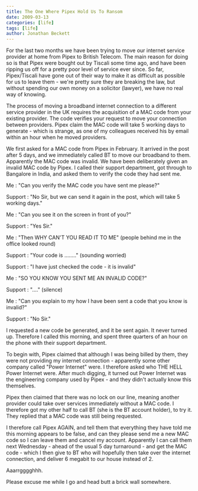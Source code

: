 ```yaml
---
title: The One Where Pipex Hold Us To Ransom
date: 2009-03-13
categories: [life]
tags: [life]
author: Jonathan Beckett
---
```


For the last two months we have been trying to move our internet service provider at home from Pipex to British Telecom. The main reason for doing so is that Pipex were bought out by Tiscali some time ago, and have been ripping us off for a pretty poor level of service ever since. So far, Pipex/Tiscali have gone out of their way to make it as difficult as possible for us to leave them - we're pretty sure they are breaking the law, but without spending our own money on a solicitor (lawyer), we have no real way of knowing.

The process of moving a broadband internet connection to a different service provider in the UK requires the acquisition of a MAC code from your existing provider. The code verifies your request to move your connection between providers. Pipex claim the MAC code will take 5 working days to generate - which is strange, as one of my colleagues received his by email within an hour when he moved providers.

We first asked for a MAC code from Pipex in February. It arrived in the post after 5 days, and we immediately called BT to move our broadband to them. Apparently the MAC code was invalid. We have been deliberately given an invalid MAC code by Pipex. I called their support department, got through to Bangalore in India, and asked them to verify the code they had sent me.

Me : "Can you verify the MAC code you have sent me please?"

Support : "No Sir, but we can send it again in the post, which will take 5 working days."

Me : "Can you see it on the screen in front of you?"

Support : "Yes Sir."

Me : "Then WHY CAN'T YOU READ IT TO ME" (people behind me in the office looked round)

Support : "Your code is ........" (sounding worried)

Support : "I have just checked the code - it is invalid"

Me : "SO YOU KNOW YOU SENT ME AN INVALID CODE?"

Support : "...." (silence)

Me : "Can you explain to my how I have been sent a code that you know is invalid?"

Support : "No Sir."

I requested a new code be generated, and it be sent again. It never turned up. Therefore I called this morning, and spent three quarters of an hour on the phone with their support department.

To begin with, Pipex claimed that although I was being billed by them, they were not providing my internet connection - apparently some other company called "Power Internet" were. I therefore asked who THE HELL Power Internet were. After much digging, it turned out Power Internet was the engineering company used by Pipex - and they didn't actually know this themselves.

Pipex then claimed that there was no lock on our line, meaning another provider could take over services immediately without a MAC code. I therefore got my other half to call BT (she is the BT account holder), to try it. They replied that a MAC code was still being requested.

I therefore call Pipex AGAIN, and tell them that everything they have told me this morning appears to be false, and can they please send me a new MAC code so I can leave them and cancel my account. Apparently I can call them next Wednesday - ahead of the usual 5 day turnaround - and get the MAC code - which I then give to BT who will hopefully then take over the internet connection, and deliver 6 megabit to our house instead of 2.

Aaarrgggghhh.

Please excuse me while I go and head butt a brick wall somewhere.